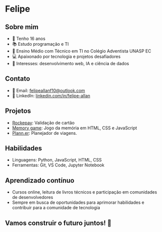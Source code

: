 <!--
**Felipeallanf10/felipeallanf10** is a ✨ _special_ ✨ repository because its `README.md` (this file) appears on your GitHub profile.

Here are some ideas to get you started:

- 🔭 I’m currently working on ...
- 🌱 I’m currently learning ...
- 👯 I’m looking to collaborate on ...
- 🤔 I’m looking for help with ...
- 💬 Ask me about ...
- 📫 How to reach me: ...
- 😄 Pronouns: ...
- ⚡ Fun fact: ...
-->
# Felipe

## Sobre mim
- 👋 Tenho 16 anos
- 📚 Estudo programação e TI
- 🏫 Ensino Médio com Técnico em TI no Colégio Adventista UNASP EC
- 💻 Apaixonado por tecnologia e projetos desafiadores
- 🌟 Interesses: desenvolvimento web, IA e ciência de dados

## Contato
- 📧 Email: felipeallanf10@outlook.com
- 🔗 LinkedIn: [linkedin.com/in/felipe-allan](https://www.linkedin.com/in/felipe-allan-b61554264)

## Projetos
- [Rockepay](https://explorer-lab-sooty.vercel.app): Validação de cartão
- [Memory game](https://memory-game-zeta-three.vercel.app): Jogo da memória em HTML, CSS e JavaScript
- [Plann.er](https://planner-ten-sigma.vercel.app/): Planejador de viagens.

## Habilidades
- Linguagens: Python, JavaScript, HTML, CSS
- Ferramentas: Git, VS Code, Jupyter Notebook

## Aprendizado contínuo
- Cursos online, leitura de livros técnicos e participação em comunidades de desenvolvedores
- Sempre em busca de oportunidades para aprimorar habilidades e contribuir para a comunidade de tecnologia

## Vamos construir o futuro juntos! 🚀
